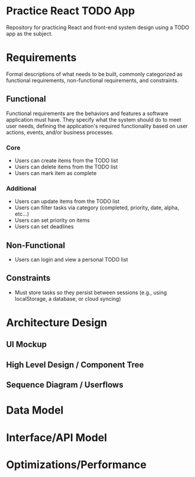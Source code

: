 # Practice React TODO App

Repository for practicing React and front-end system design using a TODO app as the subject.

# Requirements

Formal descriptions of what needs to be built, commonly categorized as functional requirements, non-functional requirements, and constraints.

## Functional

Functional requirements are the behaviors and features a software application must have. They specify what the system should do to meet user needs, defining the application's required functionality based on user actions, events, and/or business processes.

### Core
- Users can create items from the TODO list
- Users can delete items from the TODO list
- Users can mark item as complete

### Additional
- Users can update items from the TODO list
- Users can filter tasks via category (completed, priority, date, alpha, etc...)
- Users can set priority on items
- Users can set deadlines

## Non-Functional
- Users can login and view a personal TODO list

## Constraints
- Must store tasks so they persist between sessions (e.g., using localStorage, a database, or cloud syncing)

# Architecture Design

## UI Mockup

## High Level Design / Component Tree

## Sequence Diagram / Userflows

# Data Model 

# Interface/API Model

# Optimizations/Performance